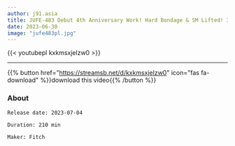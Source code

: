```yaml
---
author: j91.asia
title: JUFE-483 Debut 4th Anniversary Work! Hard Bondage & SM Lifted! 3 Hole Penetration Fuck That Busty Secretary Falls Masochistic
date: 2023-06-30
image: "jufe483pl.jpg"
---
```



{{< youtubepl kxkmsxjelzw0 >}}
___

{{% button href="https://streamsb.net/d/kxkmsxjelzw0" icon="fas fa-download" %}}download this video{{% /button %}}
### About

`Release date: 2023-07-04`

`Duration: 210 min`

`Maker:	Fitch`